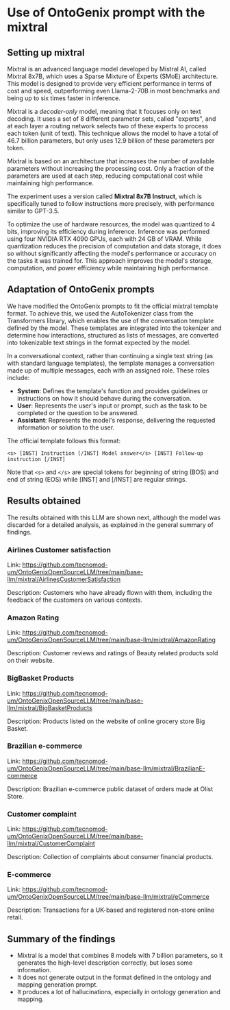 # Use of OntoGenix prompt with the mixtral

## Setting up mixtral

Mixtral is an advanced language model developed by Mistral AI, called Mixtral 8x7B, which uses a Sparse Mixture of Experts (SMoE) architecture. This model is designed to provide very efficient performance in terms of cost and speed, outperforming even Llama-2-70B in most benchmarks and being up to six times faster in inference.

Mixtral is a *decoder-only* model, meaning that it focuses only on text decoding. It uses a set of 8 different parameter sets, called "experts", and at each layer a routing network selects two of these experts to process each token (unit of text). This technique allows the model to have a total of 46.7 billion parameters, but only uses 12.9 billion of these parameters per token. 

Mixtral is based on an architecture that increases the number of available parameters without increasing the processing cost. Only a fraction of the parameters are used at each step, reducing computational cost while maintaining high performance.

The experiment uses a version called **Mixtral 8x7B Instruct**, which is specifically tuned to follow instructions more precisely, with performance similar to GPT-3.5. 

To optimize the use of hardware resources, the model was quantized to 4 bits, improving its efficiency during inference. Inference was performed using four NVIDIA RTX 4090 GPUs, each with 24 GB of VRAM. While quantization reduces the precision of computation and data storage, it does so without significantly affecting the model's performance or accuracy on the tasks it was trained for. This approach improves the model's storage, computation, and power efficiency while maintaining high performance.

## Adaptation of OntoGenix prompts

We have modified the OntoGenix prompts to fit the official mixtral template format. To achieve this, we used the AutoTokenizer class from the Transformers library, which enables the use of the conversation template defined by the model. These templates are integrated into the tokenizer and determine how interactions, structured as lists of messages, are converted into tokenizable text strings in the format expected by the model.

In a conversational context, rather than continuing a single text string (as with standard language templates), the template manages a conversation made up of multiple messages, each with an assigned role. These roles include:

- **System**: Defines the template's function and provides guidelines or instructions on how it should behave during the conversation.
- **User**: Represents the user's input or prompt, such as the task to be completed or the question to be answered.
- **Assistant**: Represents the model's response, delivering the requested information or solution to the user.

The official template follows this format:

```
<s> [INST] Instruction [/INST] Model answer</s> [INST] Follow-up instruction [/INST]
```

Note that `<s>` and `</s>` are special tokens for beginning of string (BOS) and end of string (EOS) while [INST] and [/INST] are regular strings.

## Results obtained

The results obtained with this LLM are shown next, although the model was discarded for a detailed analysis, as explained in the general summary of findings.

### Airlines Customer satisfaction

Link: https://github.com/tecnomod-um/OntoGenixOpenSourceLLM/tree/main/base-llm/mixtral/AirlinesCustomerSatisfaction

Description: Customers who have already flown with them, including the feedback of the customers on various contexts. 

### Amazon Rating

Link: https://github.com/tecnomod-um/OntoGenixOpenSourceLLM/tree/main/base-llm/mixtral/AmazonRating

Description: Customer reviews and ratings of Beauty related products sold on their website.


### BigBasket Products

Link: https://github.com/tecnomod-um/OntoGenixOpenSourceLLM/tree/main/base-llm/mixtral/BigBasketProducts

Description: Products listed on the website of online grocery store Big Basket.


###  Brazilian e-commerce

Link: https://github.com/tecnomod-um/OntoGenixOpenSourceLLM/tree/main/base-llm/mixtral/BrazilianE-commerce

Description: Brazilian e-commerce public dataset of orders made at Olist Store.


### Customer complaint

Link: https://github.com/tecnomod-um/OntoGenixOpenSourceLLM/tree/main/base-llm/mixtral/CustomerComplaint

Description: Collection of complaints about consumer financial products.


### E-commerce

Link: https://github.com/tecnomod-um/OntoGenixOpenSourceLLM/tree/main/base-llm/mixtral/eCommerce

Description: Transactions for a UK-based and registered non-store online retail.


## Summary of the findings 
- Mixtral is a model that combines 8 models with 7 billion parameters, so it generates the high-level description correctly, but loses some information. 
- It does not generate output in the format defined in the ontology and mapping generation prompt.
- It produces a lot of hallucinations, especially in ontology generation and mapping. 
